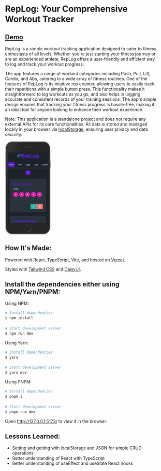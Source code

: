# RepLog: Your Comprehensive Workout Tracker

## <a href="https://rep-log.vercel.app/">Demo</a>

<p>RepLog is a simple workout tracking application designed to cater to fitness enthusiasts of all levels. Whether you're just starting your fitness journey or are an experienced athlete, RepLog offers a user-friendly and efficient way to log and track your workout progress.</p>

<p>The app features a range of workout categories including Push, Pull, Lift, Cardio, and Abs, catering to a wide array of fitness routines. One of the features of RepLog is its intuitive rep counter, allowing users to easily track their repetitions with a simple button press. This functionality makes it straightforward to log workouts as you go, and also helps in logging accurate and consistent records of your training sessions. The app's simple design ensures that tracking your fitness progress is hassle-free, making it an ideal tool for anyone looking to enhance their workout experience.</p>

<p>Note: This application is a standalone project and does not require any external APIs for its core functionalities. All data is stored and managed locally in your browser via <a href="https://developer.mozilla.org/en-US/docs/Web/API/Window/localStorage">localStorage</a>, ensuring user privacy and data security.</p>

 <tr>
    <td width="30%"  style="align:center;" valign="top">
            <img src="https://github.com/ubemacapuno/images-for-github-readme/blob/main/rep-log.vercel.app_(iPhone%206_7_8).png?raw=true" width="30%"  alt="RepLog Screenshot."/>
    </td>
  </tr>

## How It's Made:

<p>Powered with React, TypeScript, Vite, and hosted on <a href="https://rep-log.vercel.app/">Vercel</a>.</p>
<p>Styled with <a href="https://tailwindcss.com/">Tailwind CSS</a> and <a href="https://daisyui.com/">DaisyUI</a>.</p>

## Install the dependencies either using NPM/Yarn/PNPM:

Using NPM:

```bash
# Install dependencies
$ npm install

# Start development server
$ npm run dev
```

Using Yarn:

```bash
# Install dependencies
$ yarn

# Start development server
$ yarn dev
```

Using PNPM:

```bash
# Install dependencies
$ pnpm i

# Start development server
$ pnpm run dev
```

Open http://127.0.0.1:5173/ to view it in the browser.

## Lessons Learned:

- Setting and getting with localStorage and JSON for simple CRUD operations
- Better understanding of React with TypeScript
- Better understanding of useEffect and useState React hooks
